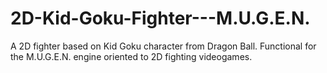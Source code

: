 # 2D-Kid-Goku-Fighter---M.U.G.E.N.
A 2D fighter based on Kid Goku character from Dragon Ball. Functional for the M.U.G.E.N. engine oriented to 2D fighting videogames.
